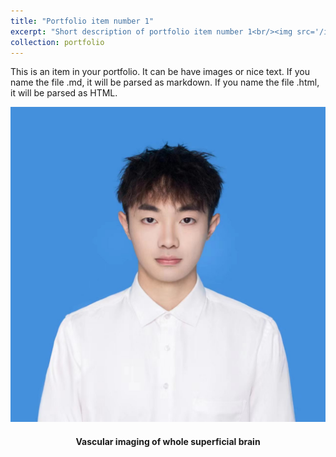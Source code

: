 ```yaml
---
title: "Portfolio item number 1"
excerpt: "Short description of portfolio item number 1<br/><img src='/images/Jingting.jpg'>"
collection: portfolio
---
```


This is an item in your portfolio. It can be have images or nice text. If you name the file .md, it will be parsed as markdown. If you name the file .html, it will be parsed as HTML. 
<center><img src="/images/Jingting.jpg" alt="roboticImage" width="1000"/><center/>
<h4 align="center">Vascular imaging of whole superficial brain</h4>
